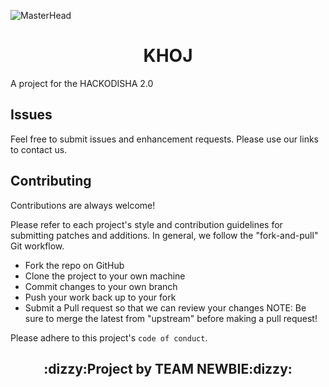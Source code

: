![MasterHead](https://c.tenor.com/6aSncIN19j8AAAAC/banner.gif&center=true)

<h1 align="center"><b>KHOJ</b></h1>
<p>A project for the HACKODISHA 2.0</p>
<!---
<h2 align="center">Hello! :wave:</h2>

<img align="" alt="coding" width="100%" src="https://i.postimg.cc/YSXvrwqW/Cover-Image.png" alt="">


## Introduction to the Problem :worried:
<img align="right" alt="coding" width="30%" src="https://c.tenor.com/qY74aL5yWb0AAAAC/where-the-hell-am-i-where-am-i.gif" alt="">

<p>In the recent times it is observed that INDIA aong with Pakistan and Bangladesh, all the south-asian nations are going to face the natural disasters caused by  global warming, climate change due to it close proximity to the Indian Ocean . Moreover the recent floods in Pakistan , North-Eastern part of India, or eastern part of India(Odisha) faced humongous floods which eventually caused Hundreds of thousands of homes have been destroyed, while many public health facilities, water systems and schools have been destroyed or damaged.Similarly many people have lost their families on event of these demons of nature. 
While solving such a large scale issue is a very humoungous task to undertake which would undoubntedly require collective efforts of all humans on Earth, atleast a small step in the right direction can be taken to prevent people from losing each other.

<b>Recent Events Occured:-</b>
Almost 33 million people are displaced and many have lost their lives.  

You can find about it more on:- 
* <a href="https://www.livemint.com/news/india/odisha-floods-over-4-67-lakh-affected-govt-prepares-for-next-spell-of-rain-11660787648585.html">Odisha Floods</a> 
* [Wikipedia](https://en.wikipedia.org/wiki/Natural_disasters_in_India)
* [jagranjosh](https://www.jagranjosh.com/general-knowledge/list-of-major-natural-disasters-in-the-history-of-india-1590147440-1)
* [natural calamity](http://www.sikkimlrdm.gov.in/lrd/NaturalCalamity.html)

We cannot solve these calamity problems but atleast we can help person in crisis so we built an APP where people can find their lost members.</p>

## Problems it solves
As a result of climate change, global warming, and its proximity to the Indian Ocean, it has just come to light that INDIA, along with Pakistan and Bangladesh, would all experience [natural disasters](https://en.wikipedia.org/wiki/Natural_disaster) like floods, landscapes, earthquakes, Volcanic eruptions in the future. Additionally, the recent floods in Pakistan, North-Eastern India, and Eastern India (Odisha) were devastating and caused the destruction of hundreds of thousands of homes as well as numerous public health facilities, water systems, and educational institutions. Many people lost their lives, were displaced, and frequently became separated from their families. For a while, they lived in fear of whether they would ever be reunited with them or whether they were still alive.

Our app serves as a beacon of hope in this situation by helping people locate loved ones who have gone missing. The individual afflicted by floods or other disasters can use this app to locate lost loved ones based on their last known location and reunite with them.

## The Idea 

Many people while still being alive, arent able to contact their family in event of these large scale disasters. The idea behind this app is thatpeople who have been rescued from the diaster affected area, their details can be uploaded on the database which then their family and loved ones can retrieve by simply uploading a photo or typing in their name.
Also another use-case can be of people marking themselves as safe,pointing out their locations in order to ease the worry of their family.

## Tagline :sparkles:

<p> Now, natural calamities can’t separate u from your loved ones.Find your Lost Loved Ones. :handshake:</p>

## Key Features:key:
1. Prime Feature- Here, the app's facial recognition technology may find photos and other information about the missing person, and relaying that information to both parties for further communication or used for search  operations. 
2. Sharing the affected person's present location with a photo to volunteers, the task force, and everyone in the area helps the situation. 
3. People who want to locate their missing family members can register, upload photos, and provide other details so that anyone with information can get in touch. 
4. The "Show location of relief centre" option displays the route to the operational relief centre from the user's present position. 
5. The Disaster relief team can publish a photo of the survivor so that family members can locate their loved one. - Search People page (List of Missing Persons and Submitting a Photo of Missing Person.  
### Prerequisites :desktop_computer:
1. Flutter 3.0+  
### Built With :toolbox:  
1. <img src="https://github.com/devicons/devicon/blob/master/icons/firebase/firebase-plain-wordmark.svg" alt="Fire-base-logo" width="30" height="30" />Firebase Serves as the database backend. 
2. <img src="https://github.com/devicons/devicon/blob/master/icons/flutter/flutter-original.svg" alt="flutter-logo" width="30" height="30"/>Made With Flutter:heart:
3. <img src="https://github.com/devicons/devicon/blob/master/icons/dart/dart-original.svg" alt="dart-logo" width="30" height="30"/>Programming Language: Dart
4. <img src="https://github.com/devicons/devicon/blob/master/icons/tensorflow/tensorflow-original.svg" alt="tflite-logo" width="30" height="30"/>TensorFlow Lite gives the Face reecognition Model <i>mobilefacenet</i>

## Working & Usage 
In order to get started contributing/building the flutter project, first get Flutter (this project was made with version 3.0.5).  
Clone this Repository
```
git clone LemonDrop847/Khoj_App
```
Get packages
```
flutter pub get
```
Build and run main.dart.

## What we learned 🤓
We are a group of developers who are open to learning and experimenting with new tech. During this hackathon we learnt -
1. Using ML models in a flutter App.
2. Usage of cloud storage with database integrations within flutter.
3. Learnt about more exciting upcoming and already existing face recognition and detection tech.  
## Problems ran Into 
1. Most ML models dont seem to work with flutter and/or are outdated.
2. Flutter firebase packages dont go well together. A loophole was dont to fix this but this is by no means a permanent solution.
3. Flutter, beacuse of being new lacks a lot of documentation on very specific topics.  
## Future Updates

1. We can provide information regarding first aid , disaster reliefs.
2. We are thinking to build a platform through which messages can be ralyed to concerned people for donation purposes.
3. NEWS ROOM - here we will try to provide updated ethical stats regarding the flood affected area.
4. We also want to add a page where preventive measures or rapid procedures / action task force will be shown as a general awareness to the people.
5. A donation window within the app can also be added where relief can be sent to the people in need quite easily.
6. Using a geolocation api, the live location of people can be tracked.
7. A help platform, where people can request aid to come their way.

## FAQ

#### What is khoj app?

It is an app which helps people to find disaster affected people just by uploading a picture of the people.

#### What are the compatible devices?

This App can be used on Android, IOS, Windows, Mac and even on Web <i>(Thanks Flutter:heart:)</i>. 
## Our Mission:fire:
<p>Hovering over various pages, reports, and news headlines allowed us to genuinely learn more in-depth about the issues/challenges faced by the people, which was one of the crucial aspects we encountered while gathering data sources for the floods or other natural tragedies. We felt quite devastated. We therefore anticipate that as technology advances, it will be able to assist a large number of individuals in crisis with 100% accuracy.

Recent Events Included: 33 million people are being displaced, and the Pakistan floods have claimed countless lives.
We made an APP so that people can find their lost family members in the very least, Even though we cannot fix these terrible catastrophic problems, we can at least assist individuals in need.</p>

## The Team :sunglasses:
<table>
<tr>
    <td align="center">
        <img src="https://github.com/KuSantosh100/Khoj_App/blob/master/photo/nitin.jpg" width="100px;" alt=""/>
        <br /><sub><b>Nitin Mishra</b></sub><br />
      <a href="https://github.com/LemonDrop847"><img src='https://img.shields.io/badge/GitHub-100000?style=for-the-badge&logo=github&logoColor=white'></a>   
    </td>
    <td align="center">
        <img src="https://github.com/KuSantosh100/Khoj_App/blob/master/photo/anil.jpg" width="100px;" alt=""/>
        <br /><sub><b>Anil Kumar Behera</b></sub><br />
      <a href="https://github.com/Anonymous961"><img src='https://img.shields.io/badge/GitHub-100000?style=for-the-badge&logo=github&logoColor=white'></a>
      </td>
    <td align="center">
        <img src="https://github.com/KuSantosh100/Khoj_App/blob/master/photo/kumar%20santosh.jpeg" width="100px;" alt=""/>
        <br /><sub><b>Kumar Santosh</b></sub><br />
      <a href="https://github.com/KuSantosh100"><img src='https://img.shields.io/badge/GitHub-100000?style=for-the-badge&logo=github&logoColor=white'></a>
      </td>
</tr>
 
</table>
--->

## Issues

Feel free to submit issues and enhancement requests.
Please use our links to contact us.

## Contributing

Contributions are always welcome!

Please refer to each project's style and contribution guidelines for submitting patches and additions. In general, we follow the "fork-and-pull" Git workflow.
* Fork the repo on GitHub
* Clone the project to your own machine
* Commit changes to your own branch
* Push your work back up to your fork
* Submit a Pull request so that we can review your changes
NOTE: Be sure to merge the latest from "upstream" before making a pull request!

Please adhere to this project's `code of conduct`.


 <h2 align="center">:dizzy:Project by TEAM NEWBIE:dizzy:</h2>

